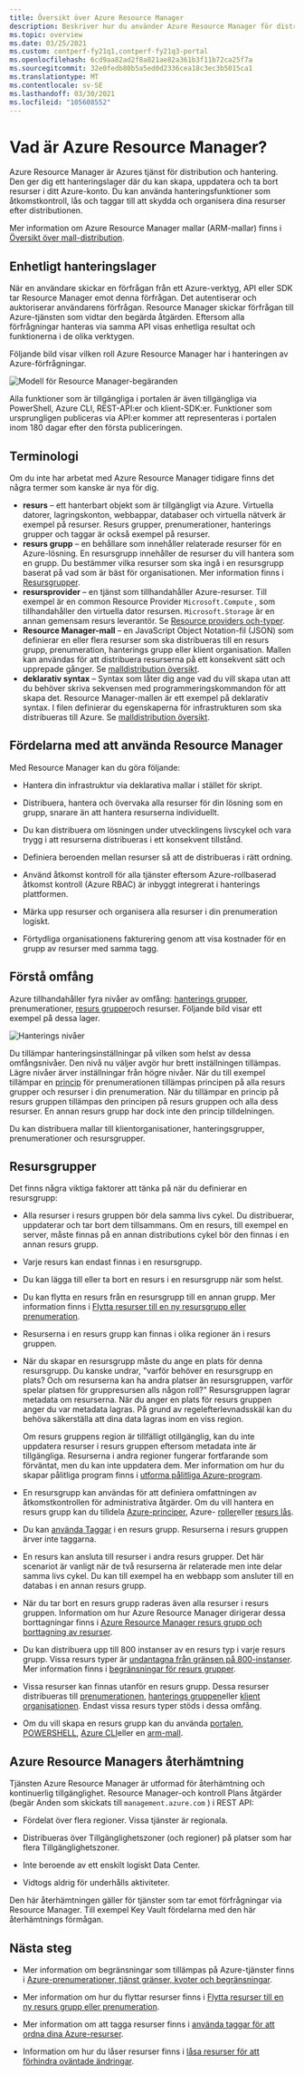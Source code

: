 ```yaml
---
title: Översikt över Azure Resource Manager
description: Beskriver hur du använder Azure Resource Manager för distribution, hantering och åtkomstkontroll av resurser i Azure.
ms.topic: overview
ms.date: 03/25/2021
ms.custom: contperf-fy21q1,contperf-fy21q3-portal
ms.openlocfilehash: 6cd9aa82ad2f8a821ae82a361b3f11b72ca25f7a
ms.sourcegitcommit: 32e0fedb80b5a5ed0d2336cea18c3ec3b5015ca1
ms.translationtype: MT
ms.contentlocale: sv-SE
ms.lasthandoff: 03/30/2021
ms.locfileid: "105608552"
---
```

# <a name="what-is-azure-resource-manager"></a>Vad är Azure Resource Manager?

Azure Resource Manager är Azures tjänst för distribution och hantering. Den ger dig ett hanteringslager där du kan skapa, uppdatera och ta bort resurser i ditt Azure-konto. Du kan använda hanteringsfunktioner som åtkomstkontroll, lås och taggar till att skydda och organisera dina resurser efter distributionen.

Mer information om Azure Resource Manager mallar (ARM-mallar) finns i [Översikt över mall-distribution](../templates/overview.md).

## <a name="consistent-management-layer"></a>Enhetligt hanteringslager

När en användare skickar en förfrågan från ett Azure-verktyg, API eller SDK tar Resource Manager emot denna förfrågan. Det autentiserar och auktoriserar användarens förfrågan. Resource Manager skickar förfrågan till Azure-tjänsten som vidtar den begärda åtgärden. Eftersom alla förfrågningar hanteras via samma API visas enhetliga resultat och funktionerna i de olika verktygen.

Följande bild visar vilken roll Azure Resource Manager har i hanteringen av Azure-förfrågningar.

![Modell för Resource Manager-begäranden](./media/overview/consistent-management-layer.png)

Alla funktioner som är tillgängliga i portalen är även tillgängliga via PowerShell, Azure CLI, REST-API:er och klient-SDK:er. Funktioner som ursprungligen publiceras via API:er kommer att representeras i portalen inom 180 dagar efter den första publiceringen.

## <a name="terminology"></a>Terminologi

Om du inte har arbetat med Azure Resource Manager tidigare finns det några termer som kanske är nya för dig.

* **resurs** – ett hanterbart objekt som är tillgängligt via Azure. Virtuella datorer, lagringskonton, webbappar, databaser och virtuella nätverk är exempel på resurser. Resurs grupper, prenumerationer, hanterings grupper och taggar är också exempel på resurser.
* **resurs grupp** – en behållare som innehåller relaterade resurser för en Azure-lösning. En resursgrupp innehåller de resurser du vill hantera som en grupp. Du bestämmer vilka resurser som ska ingå i en resursgrupp baserat på vad som är bäst för organisationen. Mer information finns i [Resursgrupper](#resource-groups).
* **resursprovider** – en tjänst som tillhandahåller Azure-resurser. Till exempel är en common Resource Provider `Microsoft.Compute` , som tillhandahåller den virtuella dator resursen. `Microsoft.Storage` är en annan gemensam resurs leverantör. Se [Resource providers och-typer](resource-providers-and-types.md).
* **Resource Manager-mall** – en JavaScript Object Notation-fil (JSON) som definierar en eller flera resurser som ska distribueras till en resurs grupp, prenumeration, hanterings grupp eller klient organisation. Mallen kan användas för att distribuera resurserna på ett konsekvent sätt och upprepade gånger. Se [malldistribution översikt](../templates/overview.md).
* **deklarativ syntax** – Syntax som låter dig ange vad du vill skapa utan att du behöver skriva sekvensen med programmeringskommandon för att skapa det. Resource Manager-mallen är ett exempel på deklarativ syntax. I filen definierar du egenskaperna för infrastrukturen som ska distribueras till Azure.  Se [malldistribution översikt](../templates/overview.md).

## <a name="the-benefits-of-using-resource-manager"></a>Fördelarna med att använda Resource Manager

Med Resource Manager kan du göra följande:

* Hantera din infrastruktur via deklarativa mallar i stället för skript.

* Distribuera, hantera och övervaka alla resurser för din lösning som en grupp, snarare än att hantera resurserna individuellt.

* Du kan distribuera om lösningen under utvecklingens livscykel och vara trygg i att resurserna distribueras i ett konsekvent tillstånd.

* Definiera beroenden mellan resurser så att de distribueras i rätt ordning.

* Använd åtkomst kontroll för alla tjänster eftersom Azure-rollbaserad åtkomst kontroll (Azure RBAC) är inbyggt integrerat i hanterings plattformen.

* Märka upp resurser och organisera alla resurser i din prenumeration logiskt.

* Förtydliga organisationens fakturering genom att visa kostnader för en grupp av resurser med samma tagg.

## <a name="understand-scope"></a>Förstå omfång

Azure tillhandahåller fyra nivåer av omfång: [hanterings grupper](../../governance/management-groups/overview.md), prenumerationer, [resurs grupper](#resource-groups)och resurser. Följande bild visar ett exempel på dessa lager.

![Hanterings nivåer](./media/overview/scope-levels.png)

Du tillämpar hanteringsinställningar på vilken som helst av dessa omfångsnivåer. Den nivå nu väljer avgör hur brett inställningen tillämpas. Lägre nivåer ärver inställningar från högre nivåer. När du till exempel tillämpar en [princip](../../governance/policy/overview.md) för prenumerationen tillämpas principen på alla resurs grupper och resurser i din prenumeration. När du tillämpar en princip på resurs gruppen tillämpas den principen på resurs gruppen och alla dess resurser. En annan resurs grupp har dock inte den princip tilldelningen.

Du kan distribuera mallar till klientorganisationer, hanteringsgrupper, prenumerationer och resursgrupper.

## <a name="resource-groups"></a>Resursgrupper

Det finns några viktiga faktorer att tänka på när du definierar en resursgrupp:

* Alla resurser i resurs gruppen bör dela samma livs cykel. Du distribuerar, uppdaterar och tar bort dem tillsammans. Om en resurs, till exempel en server, måste finnas på en annan distributions cykel bör den finnas i en annan resurs grupp.

* Varje resurs kan endast finnas i en resursgrupp.

* Du kan lägga till eller ta bort en resurs i en resursgrupp när som helst.

* Du kan flytta en resurs från en resursgrupp till en annan grupp. Mer information finns i [Flytta resurser till en ny resursgrupp eller prenumeration](move-resource-group-and-subscription.md).

* Resurserna i en resurs grupp kan finnas i olika regioner än i resurs gruppen.

* När du skapar en resursgrupp måste du ange en plats för denna resursgrupp. Du kanske undrar, "varför behöver en resursgrupp en plats? Och om resurserna kan ha andra platser än resursgruppen, varför spelar platsen för gruppresursen alls någon roll?" Resursgruppen lagrar metadata om resurserna. När du anger en plats för resurs gruppen anger du var metadata lagras. På grund av regelefterlevnadsskäl kan du behöva säkerställa att dina data lagras inom en viss region.

   Om resurs gruppens region är tillfälligt otillgänglig, kan du inte uppdatera resurser i resurs gruppen eftersom metadata inte är tillgängliga. Resurserna i andra regioner fungerar fortfarande som förväntat, men du kan inte uppdatera dem. Mer information om hur du skapar pålitliga program finns i [utforma pålitliga Azure-program](/azure/architecture/checklist/resiliency-per-service).

* En resursgrupp kan användas för att definiera omfattningen av åtkomstkontrollen för administrativa åtgärder. Om du vill hantera en resurs grupp kan du tilldela [Azure-principer](../../governance/policy/overview.md), Azure- [roller](../../role-based-access-control/role-assignments-portal.md)eller [resurs lås](lock-resources.md).

* Du kan [använda Taggar](tag-resources.md) i en resurs grupp. Resurserna i resurs gruppen ärver inte taggarna.

* En resurs kan ansluta till resurser i andra resurs grupper. Det här scenariot är vanligt när de två resurserna är relaterade men inte delar samma livs cykel. Du kan till exempel ha en webbapp som ansluter till en databas i en annan resurs grupp.

* När du tar bort en resurs grupp raderas även alla resurser i resurs gruppen. Information om hur Azure Resource Manager dirigerar dessa borttagningar finns i [Azure Resource Manager resurs grupp och borttagning av resurser](delete-resource-group.md).

* Du kan distribuera upp till 800 instanser av en resurs typ i varje resurs grupp. Vissa resurs typer är [undantagna från gränsen på 800-instanser](resources-without-resource-group-limit.md). Mer information finns i [begränsningar för resurs grupper](azure-subscription-service-limits.md#resource-group-limits).

* Vissa resurser kan finnas utanför en resurs grupp. Dessa resurser distribueras till [prenumerationen](../templates/deploy-to-subscription.md), [hanterings gruppen](../templates/deploy-to-management-group.md)eller [klient organisationen](../templates/deploy-to-tenant.md). Endast vissa resurs typer stöds i dessa omfång.

* Om du vill skapa en resurs grupp kan du använda [portalen](manage-resource-groups-portal.md#create-resource-groups), [POWERSHELL](manage-resource-groups-powershell.md#create-resource-groups), [Azure CLI](manage-resource-groups-cli.md#create-resource-groups)eller en [arm-mall](../templates/deploy-to-subscription.md#resource-groups).

## <a name="resiliency-of-azure-resource-manager"></a>Azure Resource Managers återhämtning

Tjänsten Azure Resource Manager är utformad för återhämtning och kontinuerlig tillgänglighet. Resource Manager-och kontroll Plans åtgärder (begär Anden som skickats till `management.azure.com` ) i REST API:

* Fördelat över flera regioner. Vissa tjänster är regionala.

* Distribueras över Tillgänglighetszoner (och regioner) på platser som har flera Tillgänglighetszoner.

* Inte beroende av ett enskilt logiskt Data Center.

* Vidtogs aldrig för underhålls aktiviteter.

Den här återhämtningen gäller för tjänster som tar emot förfrågningar via Resource Manager. Till exempel Key Vault fördelarna med den här återhämtnings förmågan.

## <a name="next-steps"></a>Nästa steg

* Mer information om begränsningar som tillämpas på Azure-tjänster finns i [Azure-prenumerationer, tjänst gränser, kvoter och begränsningar](azure-subscription-service-limits.md).

* Mer information om hur du flyttar resurser finns i [Flytta resurser till en ny resurs grupp eller prenumeration](move-resource-group-and-subscription.md).

* Mer information om att tagga resurser finns i [använda taggar för att ordna dina Azure-resurser](tag-resources.md).

* Information om hur du låser resurser finns i [låsa resurser för att förhindra oväntade ändringar](lock-resources.md).
